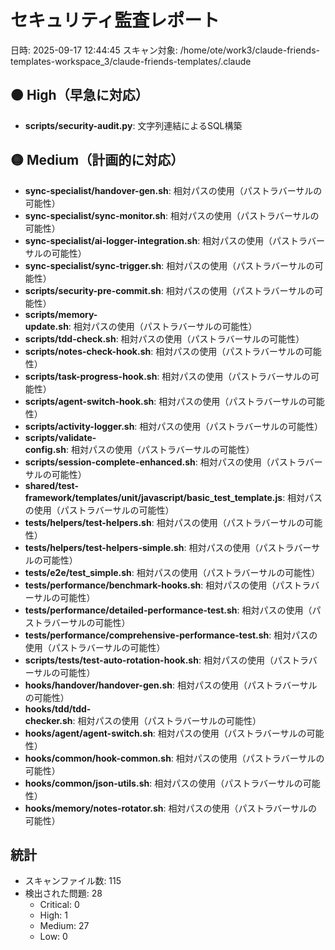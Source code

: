# セキュリティ監査レポート

日時: 2025-09-17 12:44:45
スキャン対象: /home/ote/work3/claude-friends-templates-workspace_3/claude-friends-templates/.claude

## 🟠 High（早急に対応）
- **scripts/security-audit.py**: 文字列連結によるSQL構築

## 🟡 Medium（計画的に対応）
- **sync-specialist/handover-gen.sh**: 相対パスの使用（パストラバーサルの可能性）
- **sync-specialist/sync-monitor.sh**: 相対パスの使用（パストラバーサルの可能性）
- **sync-specialist/ai-logger-integration.sh**: 相対パスの使用（パストラバーサルの可能性）
- **sync-specialist/sync-trigger.sh**: 相対パスの使用（パストラバーサルの可能性）
- **scripts/security-pre-commit.sh**: 相対パスの使用（パストラバーサルの可能性）
- **scripts/memory-update.sh**: 相対パスの使用（パストラバーサルの可能性）
- **scripts/tdd-check.sh**: 相対パスの使用（パストラバーサルの可能性）
- **scripts/notes-check-hook.sh**: 相対パスの使用（パストラバーサルの可能性）
- **scripts/task-progress-hook.sh**: 相対パスの使用（パストラバーサルの可能性）
- **scripts/agent-switch-hook.sh**: 相対パスの使用（パストラバーサルの可能性）
- **scripts/activity-logger.sh**: 相対パスの使用（パストラバーサルの可能性）
- **scripts/validate-config.sh**: 相対パスの使用（パストラバーサルの可能性）
- **scripts/session-complete-enhanced.sh**: 相対パスの使用（パストラバーサルの可能性）
- **shared/test-framework/templates/unit/javascript/basic_test_template.js**: 相対パスの使用（パストラバーサルの可能性）
- **tests/helpers/test-helpers.sh**: 相対パスの使用（パストラバーサルの可能性）
- **tests/helpers/test-helpers-simple.sh**: 相対パスの使用（パストラバーサルの可能性）
- **tests/e2e/test_simple.sh**: 相対パスの使用（パストラバーサルの可能性）
- **tests/performance/benchmark-hooks.sh**: 相対パスの使用（パストラバーサルの可能性）
- **tests/performance/detailed-performance-test.sh**: 相対パスの使用（パストラバーサルの可能性）
- **tests/performance/comprehensive-performance-test.sh**: 相対パスの使用（パストラバーサルの可能性）
- **scripts/tests/test-auto-rotation-hook.sh**: 相対パスの使用（パストラバーサルの可能性）
- **hooks/handover/handover-gen.sh**: 相対パスの使用（パストラバーサルの可能性）
- **hooks/tdd/tdd-checker.sh**: 相対パスの使用（パストラバーサルの可能性）
- **hooks/agent/agent-switch.sh**: 相対パスの使用（パストラバーサルの可能性）
- **hooks/common/hook-common.sh**: 相対パスの使用（パストラバーサルの可能性）
- **hooks/common/json-utils.sh**: 相対パスの使用（パストラバーサルの可能性）
- **hooks/memory/notes-rotator.sh**: 相対パスの使用（パストラバーサルの可能性）

## 統計
- スキャンファイル数: 115
- 検出された問題: 28
  - Critical: 0
  - High: 1
  - Medium: 27
  - Low: 0
